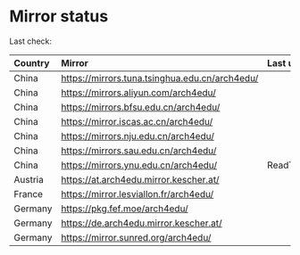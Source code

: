 <script src="./time.js"></script>
# Mirror status
Last check: <script type="text/javascript">localize(1690643734.451303);</script>

|Country|Mirror|Last update|
|:------|:-----|:----------|
|China|https://mirrors.tuna.tsinghua.edu.cn/arch4edu/|<script type="text/javascript">localize(1690612148);</script>|
|China|https://mirrors.aliyun.com/arch4edu/|<script type="text/javascript">localize(1690526132);</script>|
|China|https://mirrors.bfsu.edu.cn/arch4edu/|<script type="text/javascript">localize(1690612148);</script>|
|China|https://mirror.iscas.ac.cn/arch4edu/|<script type="text/javascript">localize(1690612148);</script>|
|China|https://mirrors.nju.edu.cn/arch4edu/|<script type="text/javascript">localize(1690526132);</script>|
|China|https://mirrors.sau.edu.cn/arch4edu/|<script type="text/javascript">localize(1690612148);</script>|
|China|https://mirrors.ynu.edu.cn/arch4edu/|ReadTimeout|
|Austria|https://at.arch4edu.mirror.kescher.at/|<script type="text/javascript">localize(1690612148);</script>|
|France|https://mirror.lesviallon.fr/arch4edu/|<script type="text/javascript">localize(1689402753);</script>|
|Germany|https://pkg.fef.moe/arch4edu/|<script type="text/javascript">localize(1690612148);</script>|
|Germany|https://de.arch4edu.mirror.kescher.at/|<script type="text/javascript">localize(1690612148);</script>|
|Germany|https://mirror.sunred.org/arch4edu/|<script type="text/javascript">localize(1690612148);</script>|

<script src="./tablefilter/tablefilter.js"></script>
<script src="./table.js"></script>